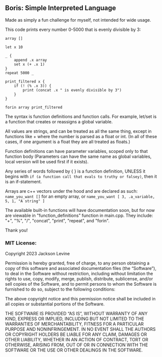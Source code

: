 ## Boris: Simple Interpreted Language

Made as simply a fun challenge for myself, not intended for wide usage.

This code prints every number 0-5000 that is evenly divisible by 3:

```
array []

let x 10

_ { 
    append .x array
    set x (+ .x 1)
}
repeat 5000 _

print_filtered x {
    if (! (% .x 3)) {
        print (concat .x " is evenly divisible by 3")
    }
}

forin array print_filtered

```

The syntax is function definitions and function calls. For example, let/set is a function that creates or reassigns a global variable. 

All values are strings, and can be treated as all the same thing, except in functions like + where the number is parsed as a float or int. (In all of these cases, if one argument is a float they are all treated as floats.)

Function definitions can have parameter variables, scoped only to that function body (Parameters can have the same name as global variables, local version will be used first if it exists).

Any series of words followed by { } is a function definition, UNLESS it begins with `if (a function call that evals to truthy or falsey)`, then it is an if-statement.

Arrays are c++ vectors under the hood and are declared as such: `name_you_want []` for an empty array, or `name_you_want [ 3, .a_variable, 5, 1, "A string" ]`

The available built-in functions will have documentation soon, but for now are viewable in "function_definitions" function in main.cpp. They include: "+", "%", "/", "concat", "print", "repeat", and "forin".

Thank you!

### MIT License:

Copyright 2023 Jackson Levine

Permission is hereby granted, free of charge, to any person obtaining a copy of this software and associated documentation files (the “Software”), to deal in the Software without restriction, including without limitation the rights to use, copy, modify, merge, publish, distribute, sublicense, and/or sell copies of the Software, and to permit persons to whom the Software is furnished to do so, subject to the following conditions:

The above copyright notice and this permission notice shall be included in all copies or substantial portions of the Software.

THE SOFTWARE IS PROVIDED “AS IS”, WITHOUT WARRANTY OF ANY KIND, EXPRESS OR IMPLIED, INCLUDING BUT NOT LIMITED TO THE WARRANTIES OF MERCHANTABILITY, FITNESS FOR A PARTICULAR PURPOSE AND NONINFRINGEMENT. IN NO EVENT SHALL THE AUTHORS OR COPYRIGHT HOLDERS BE LIABLE FOR ANY CLAIM, DAMAGES OR OTHER LIABILITY, WHETHER IN AN ACTION OF CONTRACT, TORT OR OTHERWISE, ARISING FROM, OUT OF OR IN CONNECTION WITH THE SOFTWARE OR THE USE OR OTHER DEALINGS IN THE SOFTWARE.